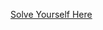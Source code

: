 [Solve Yourself Here](https://www.hackerrank.com/challenges/a-very-big-sum/problem?isFullScreen=true)